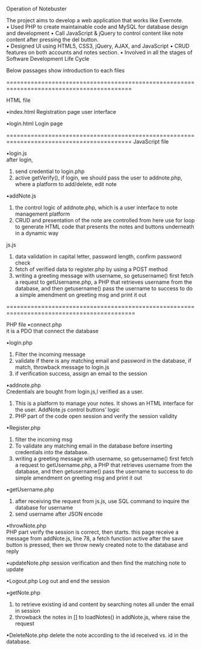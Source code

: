 Operation of Notebuster

The project aims to develop a web application that works like Evernote.  
•	Used PHP to create maintainable code and MySQL for database design and development 
•	Call JavaScript & jQuery to control content like note content after pressing the del button.  
• Designed UI using HTML5, CSS3, jQuery, AJAX, and JavaScript 
•	CRUD features on both accounts and notes section. 
•	Involved in all the stages of Software Development Life Cycle


Below passages show introduction to each files

==========================================================================================

HTML file

•index.html
Registration page user interface

•login.html
Login page

==========================================================================================
JavaScript file

•login.js	
after login, 
1.	send credential to login.php
2.	active getVerify(), if login, we should pass the user to addnote.php, where a platform to add/delete, edit note

•addNote.js	
1.	the control logic of addnote.php, which is a user interface to note management platform
2.	CRUD and presentation of the note are controlled from here use for loop to generate HTML code that presents the notes and buttons underneath in a dynamic way

js.js
1.	data validation in capital letter, password length, confirm password check
2.	fetch of verified data to register.php by using a POST method
3.	writing a greeting message with username, so getusername() first fetch a request to getUsername.php, a PHP that retrieves username from the database, and then getusername() pass the username to success to do a simple amendment on greeting msg and print it out


===========================================================================================

PHP file
•connect.php	
it is a PDO that connect the database

•login.php	
1.	Filter the incoming message
2.	validate if there is any matching email and password in the database, if match, throwback message to login.js
3.	if verification success, assign an email to the session 

•addnote.php	
Credentials are bought from login.js,l verified as a user.
1. This is a platform to manage your notes. It shows an HTML interface for the user. AddNote.js control buttons’ logic
2. PHP part of the code open session and verify the session validity


•Register.php	
1.	filter the incoming msg
2.	To validate any matching email in the database before inserting credentials into the database.
3.	writing a greeting message with username, so getusername() first fetch a request to getUsername.php, a PHP that retrieves username from the database, and then getusername() pass the username to success to do simple amendment on greeting msg and print it out

•getUsername.php	
1.	after receiving the request from js.js, use SQL command to inquire the database for username
2.	send username after JSON encode

•throwNote.php	
PHP part verify the session is correct, then starts. this page receive a message from addNote.js, line 78, a fetch function active after the save button is pressed, then we throw newly created note to the database and reply

•updateNote.php	
session verification and then find the matching note to update

•Logout.php	
Log out and end the session

•getNote.php	
1. to retrieve existing id and content by searching notes all under the email in session
2. throwback the notes in [] to loadNotes() in addNote.js, where raise the request


•DeleteNote.php	
delete the note according to the id received vs. id in the database.
